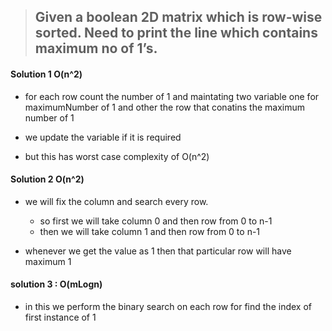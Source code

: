 > ## Given a boolean 2D matrix which is row-wise sorted. Need to print the line which contains maximum no of 1’s.

#### Solution 1 O(n^2)

- for each row count the number of 1 and maintating two variable one for maximumNumber of 1 and other the row that conatins the maximum number of 1
- we update the variable if it is required

- but this has worst case complexity of O(n^2)


#### Solution 2 O(n^2)

- we will fix the column and search every row.
  - so first we will take column 0 and then row from 0 to n-1
  - then we will take column 1 and then row from 0 to n-1

- whenever we get the value as 1 then that particular row will have maximum 1



#### solution 3 : O(mLogn)

- in this we perform the binary search on each row for find the index of first instance of 1
